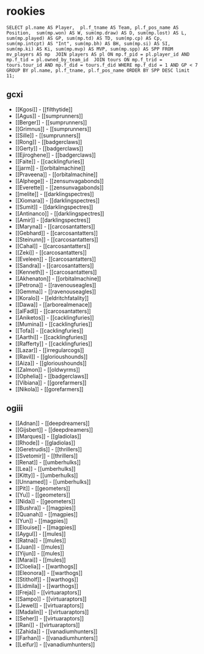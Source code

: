 # rookies

```
SELECT pl.name AS Player,  pl.f_tname AS Team, pl.f_pos_name AS Position,  sum(mp.won) AS W, sum(mp.draw) AS D, sum(mp.lost) AS L, sum(mp.played) AS GP, sum(mp.td) AS TD, sum(mp.cp) AS Cp, sum(mp.intcpt) AS "Int", sum(mp.bh) AS BH, sum(mp.si) AS SI, sum(mp.ki) AS Ki, sum(mp.mvp) AS MVP, sum(mp.spp) AS SPP FROM mv_players AS mp  JOIN players AS pl ON mp.f_pid = pl.player_id AND mp.f_tid = pl.owned_by_team_id  JOIN tours ON mp.f_trid = tours.tour_id AND mp.f_did = tours.f_did WHERE mp.f_did = 1 AND GP < 7 GROUP BY pl.name, pl.f_tname, pl.f_pos_name ORDER BY SPP DESC limit 11;
```


## gcxi
* [[Kgosi]] - [[filthytide]]
* [[Agus]] - [[sumprunners]]
* [[Berger]] - [[sumprunners]]
* [[Grimnus]] - [[sumprunners]]
* [[Sille]] - [[sumprunners]]
* [[Rong]] - [[badgerclaws]]
* [[Gerty]] - [[badgerclaws]]
* [[Ejiroghene]] - [[badgerclaws]]
* [[Faite]] - [[cacklingfuries]]
* [[jarm]] - [[orbitalmachine]]
* [[Praveena]] - [[orbitalmachine]]
* [[Alphege]] - [[zensunvagabonds]]
* [[Everette]] - [[zensunvagabonds]]
* [[melite]] - [[darklingspectres]]
* [[Xiomara]] -  [[darklingspectres]]
* [[Sumit]] - [[darklingspectres]]
* [[Antinanco]] - [[darklingspectres]]
* [[Amir]] - [[darklingspectres]]
* [[Maryna]] - [[carcosantatters]]
* [[Gebhard]] - [[carcosantatters]]
* [[Steinunn]] - [[carcosantatters]]
* [[Cahal]] - [[carcosantatters]]
* [[Zeki]] - [[carcosantatters]]
* [[Eveleen]] - [[carcosantatters]]
* [[Sandra]] - [[carcosantatters]]
* [[Kenneth]] - [[carcosantatters]]
* [[Akhenaton]] - [[orbitalmachine]]
* [[Petrona]] - [[ravenouseagles]]
* [[Gemma]] - [[ravenouseagles]]
* [[Koralo]] - [[eldritchfatality]]
* [[Dawa]] - [[arborealmenace]]
* [[alFadl]] - [[carcosantatters]]
* [[Aniketos]] - [[cacklingfuries]]
* [[Mumina]] - [[cacklingfuries]]
* [[Tofa]] - [[cacklingfuries]]
* [[Aarthi]] - [[cacklingfuries]]
* [[Rafferty]] - [[cacklingfuries]]
* [[Lazar]] - [[irregularcogs]]
* [[Ravil]] - [[glorioushounds]]
* [[Aiza]] - [[glorioushounds]]
* [[Zalmon]] - [[oldwyrms]]
* [[Ophelia]] - [[badgerclaws]]
* [[Vibiana]] - [[gorefarmers]]
* [[Nikola]] - [[gorefarmers]]

## ogiii

* [[Adnan]] - [[deepdreamers]]
* [[Gijsbert]] - [[deepdreamers]]
* [[Marques]] - [[gladiolas]]
* [[Rhode]] - [[gladiolas]]
* [[Geretrudis]] - [[thrillers]]
* [[Svetomir]] - [[thrillers]]
* [[Renat]] - [[umberhulks]]
* [[Lea]] - [[umberhulks]] 
* [[Kitty]] - [[umberhulks]]
* [[Unnamed]] - [[umberhulks]]
* [[Pit]] - [[geometers]]
* [[Yu]] - [[geometers]]
* [[Nida]] - [[geometers]]
* [[Bushra]] - [[magpies]]
* [[Quanah]] - [[magpies]]
* [[Yun]] - [[magpies]]
* [[Elouise]] - [[magpies]]
* [[Aygul]] - [[mules]]
* [[Ratna]] - [[mules]]
* [[Juan]] - [[mules]]
* [[Yijun]] - [[mules]]
* [[Marai]] - [[mules]]
* [[Cloelia]] - [[warthogs]]
* [[Eleonora]] - [[warthogs]]
* [[Stitholf]] - [[warthogs]]
* [[Lidmila]] - [[warthogs]]
* [[Freja]] - [[virtuaraptors]]
* [[Sampo]] - [[virtuaraptors]]
* [[Jewel]] - [[virtuaraptors]]
* [[Madalin]] - [[virtuaraptors]]
* [[Seher]] - [[virtuaraptors]]
* [[Rani]] - [[virtuaraptors]]
* [[Zahida]] - [[vanadiumhunters]]
* [[Farhan]] - [[vanadiumhunters]]
* [[Leifur]] - [[vanadiumhunters]]
